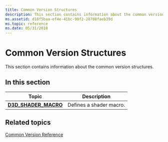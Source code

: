 ```yaml
---
title: Common Version Structures
description: This section contains information about the common version structures.
ms.assetid: d18f5baa-ef4e-41bc-90f2-28788faeb39d
ms.topic: reference
ms.date: 05/31/2018
---
```


# Common Version Structures

This section contains information about the common version structures.


## In this section



| Topic                                                     | Description                        |
|-----------------------------------------------------------|------------------------------------|
| [**D3D\_SHADER\_MACRO**](/windows/desktop/api/D3DCommon/ns-d3dcommon-d3d_shader_macro)<br/> | Defines a shader macro.<br/> |



 

## Related topics

<dl> <dt>

[Common Version Reference](d3d11-graphics-reference-d3d11-common.md)
</dt> </dl>

 

 






